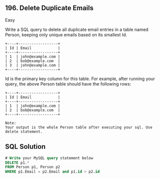 ## 196. Delete Duplicate Emails
Easy

Write a SQL query to delete all duplicate email entries in a table named Person, keeping only unique emails based on its smallest Id.
```
+----+------------------+
| Id | Email            |
+----+------------------+
| 1  | john@example.com |
| 2  | bob@example.com  |
| 3  | john@example.com |
+----+------------------+
```
Id is the primary key column for this table.
For example, after running your query, the above Person table should have the following rows:
```
+----+------------------+
| Id | Email            |
+----+------------------+
| 1  | john@example.com |
| 2  | bob@example.com  |
+----+------------------+
```

```
Note:
Your output is the whole Person table after executing your sql. Use delete statement.
```

## SQL Solution
```SQL
# Write your MySQL query statement below
DELETE p1.*
FROM Person p1, Person p2
WHERE p1.Email = p2.Email and p1.id > p2.id
```